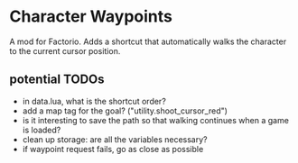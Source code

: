 # Character Waypoints

A mod for Factorio.
Adds a shortcut that automatically walks the character to the current cursor position.

## potential TODOs

* in data.lua, what is the shortcut order?
* add a map tag for the goal? ("utility.shoot_cursor_red")
* is it interesting to save the path so that walking continues when a game is loaded?
* clean up storage: are all the variables necessary?
* if waypoint request fails, go as close as possible